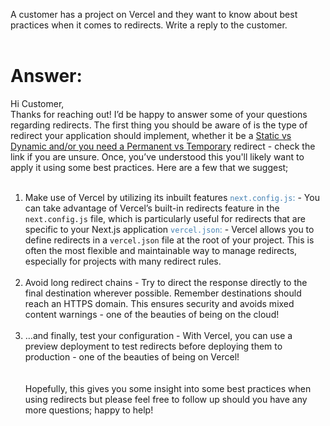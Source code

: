 A customer has a project on Vercel and they want to know about best practices when it comes to redirects. Write a reply to the customer.
<br/><br/>
# **Answer:** 
Hi Customer,<br/>
Thanks for reaching out! I’d be happy to answer some of your questions regarding redirects. The first thing you should be aware of is the type of redirect your application should implement, whether it be a <span style="color: deepskyblue;">[Static vs Dynamic and/or you need a Permanent vs Temporary](https://vercel.com/docs/edge-network/redirects#redirects) </span> redirect - check the link if you are unsure. Once, you’ve understood this you'll likely want to apply it using some best practices. Here are a few that we suggest; 
<br/><br/>
1. Make use of Vercel by utilizing its inbuilt features <span style="color: steelblue;"><code>next.config.js</code>:</span> - You can take advantage of Vercel’s built-in redirects feature in the `next.config.js` file, which is particularly useful for redirects that are specific to your Next.js application <span style="color: steelblue;"><code>vercel.json</code>:</span> - Vercel allows you to define redirects in a `vercel.json` file at the root of your project. This is often the most flexible and maintainable way to manage redirects, especially for projects with many redirect rules.<br/><br/>
2. Avoid long redirect chains - Try to direct the response directly to the final destination wherever possible. Remember destinations should reach an HTTPS domain. This ensures security and avoids mixed content warnings - one of the beauties of being on the cloud!<br/><br/>
3. …and finally, test your configuration - With Vercel, you can use a preview deployment to test redirects before deploying them to production - one of the beauties of being on Vercel!
<br/><br/><br/>
Hopefully, this gives you some insight into some best practices when using redirects but please feel free to follow up should you have any more questions; happy to help! 
